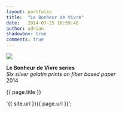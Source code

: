 ```yaml
---
layout: portfolio
title:  "Le Bonheur de Vivre"
date:   2014-07-25 16:59:48
author: adrian
shadowbox: true
comments: true
---
```



<a href="{{site.url}}/img/2014/bonheur/stack1.jpg" rel="shadowbox" title="Le Bonheur de Vivre">
<img src="{{site.url}}/img/2014/bonheur/stack1-pre.jpg"></a>

**Le Bonheur de Vivre series** <br />
*Six silver gelatin prints on fiber based paper* <br />
2014

{{ page.title }}

'{{ site.url }}{{ page.url }}';
